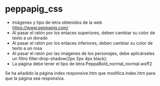 # peppapig_css

- Imágenes y tipo de letra obtenidos de la web https://www.peppapig.com/
- Al pasar el ratón por los enlaces superiores, deben cambiar su color de texto a un dorado
- Al pasar el ratón por los enlaces inferiores, deben cambiar su color de texto a un rosa
- Al pasar el ratón por las imágenes de los personajes, debe aplicárseles un filtro filter:drop-shadow(2px 2px 4px black);
- La página debe tener el tipo de letra PeppaBold_normal_normal.woff2
  
Se ha añadido la página index responsive.htm que modifica index.htm para que la página sea responsiva.

